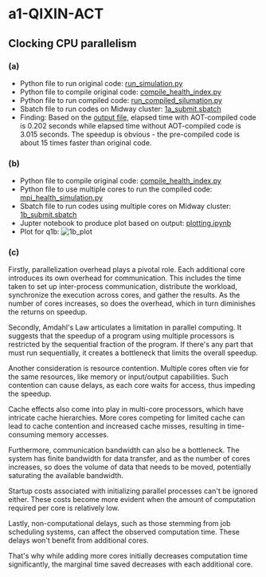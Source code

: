 # a1-QIXIN-ACT
## Clocking CPU parallelism
### (a)
+ Python file to run original code: [run_simulation.py](https://github.com/macs30123-s24/a1-QIXIN-ACT/blob/main/q1a/run_simulation.py)
+ Python file to compile original code: [compile_health_index.py](https://github.com/macs30123-s24/a1-QIXIN-ACT/blob/main/q1a/compile_health_index.py)
+ Python file to run compiled code: [run_compiled_silumation.py](https://github.com/macs30123-s24/a1-QIXIN-ACT/blob/main/q1a/run_compiled_silumation.py)
+ Sbatch file to run codes on Midway cluster: [1a_submit.sbatch](https://github.com/macs30123-s24/a1-QIXIN-ACT/blob/main/q1a/1a_submit.sbatch) 
+ Finding: Based on the [output file](https://github.com/macs30123-s24/a1-QIXIN-ACT/blob/main/q1a/1a_simulation_runs_19326770.out), elapsed time with AOT-compiled code is 0.202 seconds while elapsed time without AOT-compiled code is 3.015 seconds. The speedup is obvious - the pre-compiled code is about 15 times faster than original code. 
### (b)
+ Python file to compile original code: [compile_health_index.py](https://github.com/macs30123-s24/a1-QIXIN-ACT/blob/main/q1b/compile_health_index.py)
+ Python file to use multiple cores to run the compiled code: [mpi_health_simulation.py](https://github.com/macs30123-s24/a1-QIXIN-ACT/blob/main/q1b/mpi_health_simulation.py)
+ Sbatch file to run codes using multiple cores on Midway cluster: [1b_submit.sbatch](https://github.com/macs30123-s24/a1-QIXIN-ACT/blob/main/q1b/1b_submit.sbatch)
+ Jupter notebook to produce plot based on output: [plotting.ipynb](https://github.com/macs30123-s24/a1-QIXIN-ACT/blob/main/q1b/plotting.ipynb)
+ Plot for q1b: ![1b_plot](https://github.com/macs30123-s24/a1-QIXIN-ACT/blob/main/q1b/1b_plot.png)
### (c)
Firstly, parallelization overhead plays a pivotal role. Each additional core introduces its own overhead for communication. This includes the time taken to set up inter-process communication, distribute the workload, synchronize the execution across cores, and gather the results. As the number of cores increases, so does the overhead, which in turn diminishes the returns on speedup.

Secondly, Amdahl's Law articulates a limitation in parallel computing. It suggests that the speedup of a program using multiple processors is restricted by the sequential fraction of the program. If there's any part that must run sequentially, it creates a bottleneck that limits the overall speedup.

Another consideration is resource contention. Multiple cores often vie for the same resources, like memory or input/output capabilities. Such contention can cause delays, as each core waits for access, thus impeding the speedup.

Cache effects also come into play in multi-core processors, which have intricate cache hierarchies. More cores competing for limited cache can lead to cache contention and increased cache misses, resulting in time-consuming memory accesses.

Furthermore, communication bandwidth can also be a bottleneck. The system has finite bandwidth for data transfer, and as the number of cores increases, so does the volume of data that needs to be moved, potentially saturating the available bandwidth.

Startup costs associated with initializing parallel processes can't be ignored either. These costs become more evident when the amount of computation required per core is relatively low.

Lastly, non-computational delays, such as those stemming from job scheduling systems, can affect the observed computation time. These delays won't benefit from additional cores.

That's why while adding more cores initially decreases computation time significantly, the marginal time saved decreases with each additional core.
